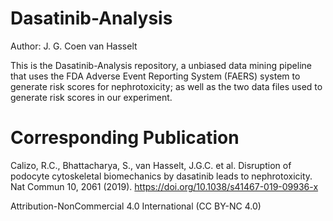 # Dasatinib-Analysis
Author: J. G. Coen van Hasselt

This is the Dasatinib-Analysis repository, a unbiased data mining pipeline that uses the FDA Adverse Event Reporting System (FAERS) system to generate risk scores for nephrotoxicity; as well as the two data files used to generate risk scores in our experiment. 

# Corresponding Publication
Calizo, R.C., Bhattacharya, S., van Hasselt, J.G.C. et al. Disruption of podocyte cytoskeletal biomechanics by dasatinib leads to nephrotoxicity. Nat Commun 10, 2061 (2019). https://doi.org/10.1038/s41467-019-09936-x

Attribution-NonCommercial 4.0 International (CC BY-NC 4.0)
